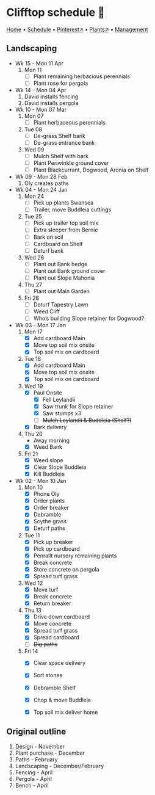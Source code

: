 # Clifftop schedule 📆

[Home](https://notes.grwd.uk/clifftop/) • [Schedule](https://notes.grwd.uk/clifftop/schedule) • [Pinterest↗](https://www.pinterest.co.uk/NatureWorksGarden/clifftop/) • [Plants↗](https://bit.ly/clifftop-plants) • [Management](https://notes.grwd.uk/clifftop/management)

## Landscaping

* Wk 15 - Mon 11 Apr
    1. Mon 11
        * [ ] Plant remaining herbacious perennials
        * [ ] Plant rose for pergola
* Wk 14 - Mon 04 Apr
    1. David installs fencing
    2. David installs pergola
* Wk 10 - Mon 07 Mar
    1. Mon 07
        * [ ] Plant herbaceous perennials
    3. Tue 08
        * [ ] De-grass Shelf bank
        * [ ] De-grass entrance bank
    2. Wed 09
        * [ ] Mulch Shelf with bark
        * [ ] Plant Periwinkle ground cover
        * [ ] Plant Blackcurrant, Dogwood, Aronia on Shelf
* Wk 09 - Mon 28 Feb
    1. Oly creates paths
* Wk 04 - Mon 24 Jan
    1. Mon 24
        * [ ] Pick up plants Swansea
        * [ ] Trailer, move Buddleia cuttings
    2. Tue 25
        * [ ] Pick up trailer top soil mix
        * [ ] Extra sleeper from Bernie
        * [ ] Bark on soil
        * [ ] Cardboard on Shelf
        * [ ] Deturf bank
    3. Wed 26
        * [ ] Plant out Bank hedge
        * [ ] Plant out Bank ground cover
        * [ ] Plant out Slope Mahonia
    4. Thu 27
        * [ ] Plant out Main Garden
    5. Fri 28
        * [ ] Deturf Tapestry Lawn
        * [ ] Weed Cliff
        * [ ] Who’s building Slope retainer for Dogwood?
* Wk 03 - Mon 17 Jan
    1. Mon 17
        * [x] Add cardboard Main
        * [x] Move top soil mix onsite
        * [x] Top soil mix on cardboard
    2. Tue 18
        * [x] Add cardboard Main
        * [x] Move top soil mix onsite
        * [x] Top soil mix on cardboard
    3. Wed 19
        * [x] Paul Onsite
            * [x] Fell Leylandii
            * [x] Saw trunk for Slope retainer
            * [x] Saw stumps x3
            * [ ] ~~Mulch Leylandii & Buddleia (Shelf?)~~
        * [x] Bark delivery
    4. Thu 20
        * Away morning
        * [x] Weed Bank
    5. Fri 21
        * [x] Weed slope
        * [x] Clear Slope Buddleia
        * [x] Kill Buddleia
* Wk 02 - Mon 10 Jan
    1. Mon 10
        * [x] Phone Oly
        * [x] Order plants
        * [x] Order breaker
        * [x] Debramble
        * [x] Scythe grass
        * [x] Deturf paths
    2. Tue 11
        * [x] Pick up breaker
        * [x] Pick up cardboard
        * [x] Penrallt nursery remaining plants
        * [x] Break concrete
        * [x] Store concrete on pergola
        * [x] Spread turf grass
    3. Wed 12
        * [x] Move turf
        * [x] Break concrete
        * [x] Return breaker
    4. Thu 13
        * [x] Drive down cardboard
        * [x] Move concrete
        * [x] Spread turf grass
        * [x] Spread cardboard
        * [ ] ~~Dig paths~~
    5. Fri 14
        * [x] Clear space delivery
        * [x] Sort stones
        * [x] Debramble Shelf
        * [x] Chop & move Buddleia
        * [x] Top soil mix deliver home


## Original outline

1. Design - November
2. Plant purchase - December
3. Paths - February
4. Landscaping - December/February
5. Fencing - April
6. Pergola - April
7. Bench - April
